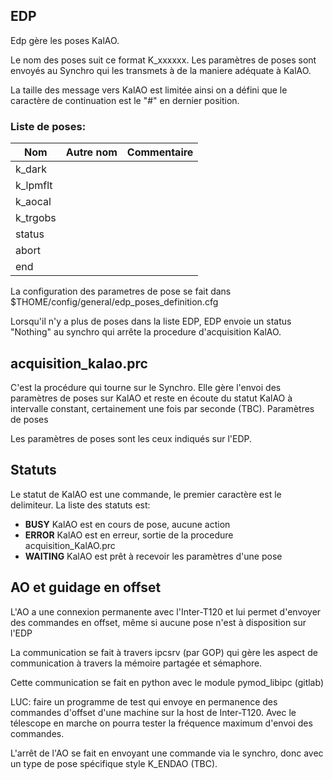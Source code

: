 ## EDP 

Edp gère les poses KalAO. 

Le nom des poses suit ce format K_xxxxxx. Les paramètres de poses sont envoyés au Synchro qui les transmets à de la maniere adéquate à KalAO.

La taille des message vers KalAO est limitée ainsi on a défini que le caractère de continuation est le "#" en dernier position.

### Liste de poses:

| Nom	| Autre nom	| Commentaire   |
|-------|-----------|---------------|
|  k_dark     |           |               |		
|  k_lpmflt     |           |               |		
|  k_aocal     |           |               |		
|  k_trgobs     |           |               |		
|  status     |           |               |		
|  abort     |           |               |		
|  end      |           |               |		
		
		
		
		
		
		

 

La configuration des parametres de pose se fait dans $THOME/config/general/edp_poses_definition.cfg

Lorsqu'il n'y a plus de poses dans la liste EDP, EDP envoie un status "Nothing" au synchro qui arrête la procedure d'acquisition KalAO.

 
## acquisition_kalao.prc

C'est la procédure qui tourne sur le Synchro. Elle gère l'envoi des paramètres de poses sur KalAO et reste en écoute du statut KalAO à intervalle constant, certainement une fois par seconde (TBC).
Paramètres de poses

Les paramètres de poses sont les ceux indiqués sur l'EDP. 

 
## Statuts

Le statut de KalAO est une commande, le premier caractère est le delimiteur. La liste des statuts est:

* **BUSY** KalAO est en cours de pose, aucune action 
* **ERROR** KalAO est en erreur, sortie de la procedure acquisition_KalAO.prc
* **WAITING** KalAO est prêt à recevoir les paramètres d'une pose

	
	
	
	
	
	
	

 

 

 
## AO et guidage en offset

L'AO a une connexion permanente avec l'Inter-T120 et lui permet d'envoyer des commandes en offset, même si aucune pose n'est à disposition sur l'EDP

La communication se fait à travers ipcsrv (par GOP) qui gère les aspect de communication à travers la mémoire partagée et sémaphore.

Cette communication se fait en python avec le module pymod_libipc (gitlab)

LUC: faire un programme de test qui envoye en permanence des commandes d'offset d'une machine sur la host de Inter-T120. Avec le télescope en marche on pourra tester la fréquence maximum d'envoi des commandes.

 

L'arrêt de l'AO se fait en envoyant une commande via le synchro, donc avec un type de pose spécifique style K_ENDAO (TBC).
